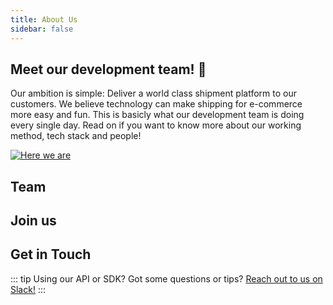 ```yaml
---
title: About Us
sidebar: false
---
```




## Meet our development team! :tada: 


Our ambition is simple: Deliver a world class shipment platform to our customers. We believe technology can make shipping for e-commerce more easy and fun. This is basicly what our development team is doing every single day. Read on if you want to know more about our working method, tech stack and people!

[![Here we are](https://i.insider.com/53ad81c8eab8eadb134f8cb8?width=400)](https://www.youtube.com/watch?v=Mayz5q9yyNI)


<Stack class="lg:grid-cols-4 md:grid-cols-3 grid-cols-2">
      <Integration name="AWS" url="https://github.com/myparcelnl/developer/blob/main/src/.vuepress/public/techstack/" image="AWS.svg" />
  <Integration name="PHP" url="" image="https://github.com/myparcelnl/developer/blob/main/src/.vuepress/public/techstack/php.svg" />
  <Integration name="Javascript" url="" image="https://github.com/myparcelnl/developer/blob/main/src/.vuepress/public/techstack/js.svg" />
  <Integration name="Typescript" url="" image="https://github.com/myparcelnl/developer/blob/main/src/.vuepress/public/techstack/ts.svg" />
  <Integration name="Vue" url="" image="https://github.com/myparcelnl/developer/blob/main/src/.vuepress/public/techstack/vue.svg" />

</Stack>

## Team




## Join us

## Get in Touch



::: tip
Using our API or SDK? Got some questions or tips? [Reach out to us on Slack!](https://join.slack.com/t/myparcel-dev/shared_invite/enQtNDkyNTg3NzA1MjM4LWQ5MWE5MTQ3MDg4YjU5NzdjYjk0OTY1ZDJiYjU5YzJjNzk3Yzk3NGY0OWFkZDU4MDYwZDEyZDlhZTgzOWM1MjI)
:::
